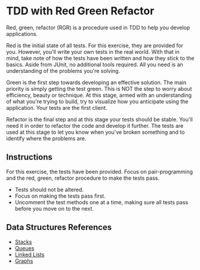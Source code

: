 # TDD with Red Green Refactor

Red, green, refactor (RGR) is a procedure used in TDD to help you develop applications.

Red is the initial state of all tests. For this exercise, they are provided for you. However, you'll write your own tests in the real world. With that in mind, take note of how the tests have been written and how they stick to the basics. Aside from JUnit, no additional tools required. All you need is an understanding of the problems you're solving.

Green is the first step towards developing an effective solution. The main priority is simply getting the test green. This is NOT the step to worry about efficiency, beauty or technique. At this stage, armed with an understanding of what you're trying to build, try to visualize how you anticipate using the application. Your tests are the first client.

Refactor is the final step and at this stage your tests should be stable. You'll need it in order to refactor the code and develop it further. The tests are used at this stage to let you know when you've broken something and to identify where the problems are.

## Instructions

For this exercise, the tests have been provided. Focus on pair-programming and the red, green, refactor procedure to make the tests pass.

- Tests should not be altered.
- Focus on making the tests pass first.
- Uncomment the test methods one at a time, making sure all tests pass before you move on to the next.

## Data Structures References

- [Stacks](https://en.wikipedia.org/wiki/Stack_(abstract_data_type))
- [Queues](https://en.wikipedia.org/wiki/Queue_(abstract_data_type))
- [Linked Lists](https://en.wikipedia.org/wiki/Linked_list)
- [Graphs](https://en.wikipedia.org/wiki/Graph_(abstract_data_type))
